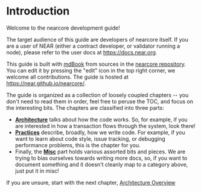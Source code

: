 # Introduction

Welcome to the nearcore development guide!

The target audience of this guide are developers of nearcore itself. If you are
a user of NEAR (either a contract developer, or validator running a node),
please refer to the user docs at <https://docs.near.org>.

This guide is built with [mdBook](https://rust-lang.github.io/mdBook/)
from sources in the [nearcore repository](https://github.com/near/nearcore/).
You can edit it by pressing the "edit" icon in the top right corner, we welcome
all contributions. The guide is hosted at <https://near.github.io/nearcore/>.

The guide is organized as a collection of loosely coupled chapters -- you don't
need to read them in order, feel free to peruse the TOC, and focus on
the interesting bits. The chapters are classified into three parts:

* [**Architecture**](./architecture/) talks about how the code works.
  So, for example, if you are interested in how a transaction flows through the
  system, look there!
* [**Practices**](./practices/) describe, broadly, how we write code.
  For example, if you want to learn about code style, issue tracking, or
  debugging performance problems, this is the chapter for you.
* Finally, the [**Misc**](./misc/) part holds various assorted bits
  and pieces. We are trying to bias ourselves towards writing more docs, so, if
  you want to document something and it doesn't cleanly map to a category above,
  just put it in misc!

If you are unsure, start with the next chapter, [Architecture Overview](./architecture/)
